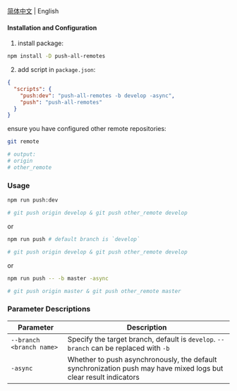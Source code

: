 [简体中文](/README_CN.md) | English

#### Installation and Configuration

1. install package:
```bash
npm install -D push-all-remotes
```

2. add script in `package.json`:
```json
{
  "scripts": {
    "push:dev": "push-all-remotes -b develop -async",
    "push": "push-all-remotes"
  }
}
```
ensure you have configured other remote repositories:
```bash
git remote

# output:
# origin
# other_remote
```

### Usage
```bash
npm run push:dev

# git push origin develop & git push other_remote develop
```
or
```bash
npm run push # default branch is `develop`

# git push origin develop & git push other_remote develop

```
or
```bash
npm run push -- -b master -async

# git push origin master & git push other_remote master
```

### Parameter Descriptions
| Parameter | Description |
| --- | --- |
| `--branch <branch name>` | Specify the target branch, default is `develop`. `--branch` can be replaced with `-b` |
| `-async` | Whether to push asynchronously, the default synchronization push may have mixed logs but clear result indicators |

